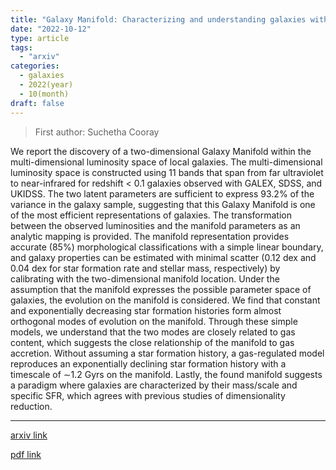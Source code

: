 ```yaml
---
title: "Galaxy Manifold: Characterizing and understanding galaxies with two parameters"
date: "2022-10-12"
type: article
tags:
  - "arxiv"
categories:
  - galaxies
  - 2022(year)
  - 10(month)
draft: false
---
```

> First author: Suchetha Cooray

 We report the discovery of a two-dimensional Galaxy Manifold within the
multi-dimensional luminosity space of local galaxies. The multi-dimensional
luminosity space is constructed using 11 bands that span from far ultraviolet
to near-infrared for redshift < 0.1 galaxies observed with GALEX, SDSS, and
UKIDSS. The two latent parameters are sufficient to express 93.2% of the
variance in the galaxy sample, suggesting that this Galaxy Manifold is one of
the most efficient representations of galaxies. The transformation between the
observed luminosities and the manifold parameters as an analytic mapping is
provided. The manifold representation provides accurate (85%) morphological
classifications with a simple linear boundary, and galaxy properties can be
estimated with minimal scatter (0.12 dex and 0.04 dex for star formation rate
and stellar mass, respectively) by calibrating with the two-dimensional
manifold location. Under the assumption that the manifold expresses the
possible parameter space of galaxies, the evolution on the manifold is
considered. We find that constant and exponentially decreasing star formation
histories form almost orthogonal modes of evolution on the manifold. Through
these simple models, we understand that the two modes are closely related to
gas content, which suggests the close relationship of the manifold to gas
accretion. Without assuming a star formation history, a gas-regulated model
reproduces an exponentially declining star formation history with a timescale
of $\sim$1.2 Gyrs on the manifold. Lastly, the found manifold suggests a
paradigm where galaxies are characterized by their mass/scale and specific SFR,
which agrees with previous studies of dimensionality reduction.

---
[arxiv link](http://arxiv.org/abs/2210.05862v1)

[pdf link](http://arxiv.org/pdf/2210.05862v1)